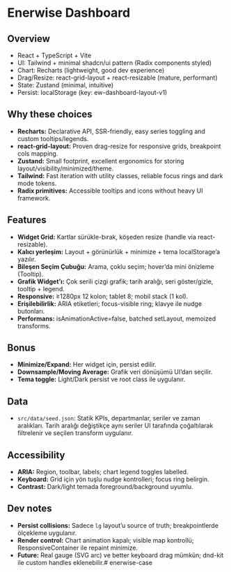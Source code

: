 # Enerwise Dashboard

## Overview
- React + TypeScript + Vite
- UI: Tailwind + minimal shadcn/ui pattern (Radix components styled)
- Chart: Recharts (lightweight, good dev experience)
- Drag/Resize: react-grid-layout + react-resizable (mature, performant)
- State: Zustand (minimal, intuitive)
- Persist: localStorage (key: ew-dashboard-layout-v1)

## Why these choices
- **Recharts:** Declarative API, SSR-friendly, easy series toggling and custom tooltips/legends.
- **react-grid-layout:** Proven drag-resize for responsive grids, breakpoint cols mapping.
- **Zustand:** Small footprint, excellent ergonomics for storing layout/visibility/minimized/theme.
- **Tailwind:** Fast iteration with utility classes, reliable focus rings and dark mode tokens.
- **Radix primitives:** Accessible tooltips and icons without heavy UI framework.

## Features
- **Widget Grid:** Kartlar sürükle-bırak, köşeden resize (handle via react-resizable).
- **Kalıcı yerleşim:** Layout + görünürlük + minimize + tema localStorage’a yazılır.
- **Bileşen Seçim Çubuğu:** Arama, çoklu seçim; hover’da mini önizleme (Tooltip).
- **Grafik Widget’ı:** Çok serili çizgi grafik; tarih aralığı, seri göster/gizle, tooltip + legend.
- **Responsive:** ≥1280px 12 kolon; tablet 8; mobil stack (1 kol).
- **Erişilebilirlik:** ARIA etiketleri; focus-visible ring; klavye ile nudge butonları.
- **Performans:** isAnimationActive=false, batched setLayout, memoized transforms.

## Bonus
- **Minimize/Expand:** Her widget için, persist edilir.
- **Downsample/Moving Average:** Grafik veri dönüşümü UI’dan seçilir.
- **Tema toggle:** Light/Dark persist ve root class ile uygulanır.

## Data
- `src/data/seed.json`: Statik KPIs, departmanlar, seriler ve zaman aralıkları. Tarih aralığı değiştikçe aynı seriler UI tarafında çoğaltılarak filtrelenir ve seçilen transform uygulanır.

## Accessibility
- **ARIA:** Region, toolbar, labels; chart legend toggles labelled.
- **Keyboard:** Grid için yön tuşlu nudge kontrolleri; focus ring belirgin.
- **Contrast:** Dark/light temada foreground/background uyumlu.

## Dev notes
- **Persist collisions:** Sadece `lg` layout’u source of truth; breakpointlerde ölçekleme uygulanır.
- **Render control:** Chart animation kapalı; visible map kontrollü; ResponsiveContainer ile repaint minimize.
- **Future:** Real gauge (SVG arc) ve better keyboard drag mümkün; dnd-kit ile custom handles eklenebilir.#   e n e r w i s e - c a s e  
 